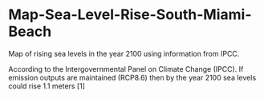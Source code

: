 # Map-Sea-Level-Rise-South-Miami-Beach
Map of rising sea levels in the year 2100 using information from IPCC.

According to the Intergovernmental Panel on Climate Change (IPCC). If emission outputs are maintained (RCP8.6) then by the year 2100 sea levels could rise 1.1 meters [1]
